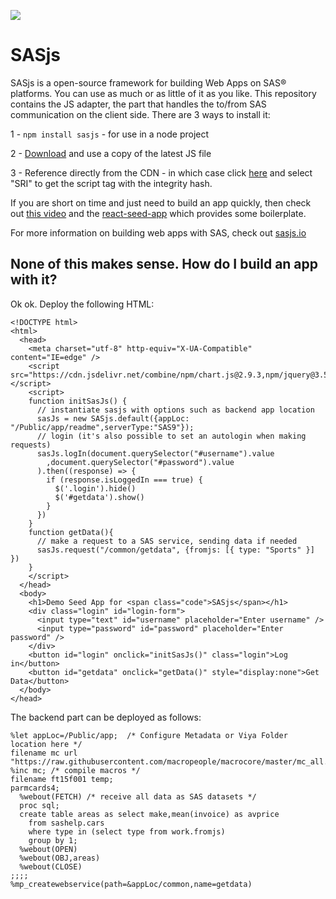 [![](https://data.jsdelivr.com/v1/package/npm/sasjs/badge)](https://www.jsdelivr.com/package/npm/sasjs)

# SASjs

SASjs is a open-source framework for building Web Apps on SAS® platforms. You can use as much or as little of it as you like. This repository contains the JS adapter, the part that handles the to/from SAS communication on the client side. There are 3 ways to install it:

1 - `npm install sasjs` - for use in a node project

2 - [Download](https://cdn.jsdelivr.net/npm/sasjs/index.js) and use a copy of the latest JS file

3 - Reference directly from the CDN - in which case click [here](https://www.jsdelivr.com/package/npm/sasjs?tab=collection) and select "SRI" to get the script tag with the integrity hash.

If you are short on time and just need to build an app quickly, then check out [this video](https://vimeo.com/393161794) and the [react-seed-app](https://github.com/macropeople/react-seed-app) which provides some boilerplate.

For more information on building web apps with SAS, check out [sasjs.io](https://sasjs.io)


## None of this makes sense.  How do I build an app with it?

Ok ok.  Deploy the following HTML:

```
<!DOCTYPE html>
<html>
  <head>
    <meta charset="utf-8" http-equiv="X-UA-Compatible" content="IE=edge" />
    <script src="https://cdn.jsdelivr.net/combine/npm/chart.js@2.9.3,npm/jquery@3.5.1,npm/sasjs@2.12.4"></script> 
    <script>
    function initSasJs() {
      // instantiate sasjs with options such as backend app location
      sasJs = new SASjs.default({appLoc: "/Public/app/readme",serverType:"SAS9"});
      // login (it's also possible to set an autologin when making requests)
      sasJs.logIn(document.querySelector("#username").value
        ,document.querySelector("#password").value
      ).then((response) => {
        if (response.isLoggedIn === true) {
          $('.login').hide()
          $('#getdata').show()
        }
      })
    }
    function getData(){
      // make a request to a SAS service, sending data if needed
      sasJs.request("/common/getdata", {fromjs: [{ type: "Sports" }] })
    }
    </script>
  </head>
  <body>
    <h1>Demo Seed App for <span class="code">SASjs</span></h1>
    <div class="login" id="login-form">
      <input type="text" id="username" placeholder="Enter username" />
      <input type="password" id="password" placeholder="Enter password" />
    </div>
    <button id="login" onclick="initSasJs()" class="login">Log in</button>
    <button id="getdata" onclick="getData()" style="display:none">Get Data</button>
  </body>
</head>
```

The backend part can be deployed as follows:

```
%let appLoc=/Public/app;  /* Configure Metadata or Viya Folder location here */
filename mc url "https://raw.githubusercontent.com/macropeople/macrocore/master/mc_all.sas";
%inc mc; /* compile macros */
filename ft15f001 temp;
parmcards4;
  %webout(FETCH) /* receive all data as SAS datasets */
  proc sql;
  create table areas as select make,mean(invoice) as avprice
    from sashelp.cars
    where type in (select type from work.fromjs)
    group by 1;
  %webout(OPEN)
  %webout(OBJ,areas)
  %webout(CLOSE)
;;;;
%mp_createwebservice(path=&appLoc/common,name=getdata)
```
